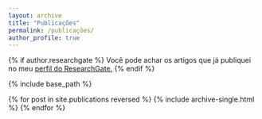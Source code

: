```yaml
---
layout: archive
title: "Publicações"
permalink: /publicações/
author_profile: true
---
```


{% if author.researchgate %}
  Você pode achar os artigos que já publiquei no meu <u><a href="{{author.researchgate}}">perfil do ResearchGate</a>.</u>
{% endif %}

{% include base_path %}

{% for post in site.publications reversed %}
  {% include archive-single.html %}
{% endfor %}